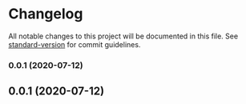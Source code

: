 # Changelog

All notable changes to this project will be documented in this file. See [standard-version](https://github.com/conventional-changelog/standard-version) for commit guidelines.

### 0.0.1 (2020-07-12)

<a name="0.0.1"></a>

## 0.0.1 (2020-07-12)
